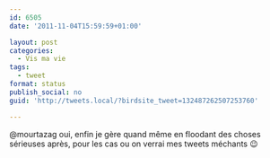 ```yaml
---
id: 6505
date: '2011-11-04T15:59:59+01:00'

layout: post
categories:
  - Vis ma vie
tags:
  - tweet
format: status
publish_social: no
guid: 'http://tweets.local/?birdsite_tweet=132487262507253760'

---
```


@mourtazag oui, enfin je gère quand même en floodant des choses sérieuses après, pour les cas ou on verrai mes tweets méchants 😉